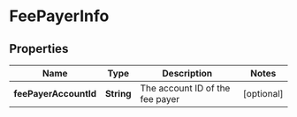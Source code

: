 

# FeePayerInfo


## Properties

| Name | Type | Description | Notes |
|------------ | ------------- | ------------- | -------------|
|**feePayerAccountId** | **String** | The account ID of the fee payer |  [optional] |



